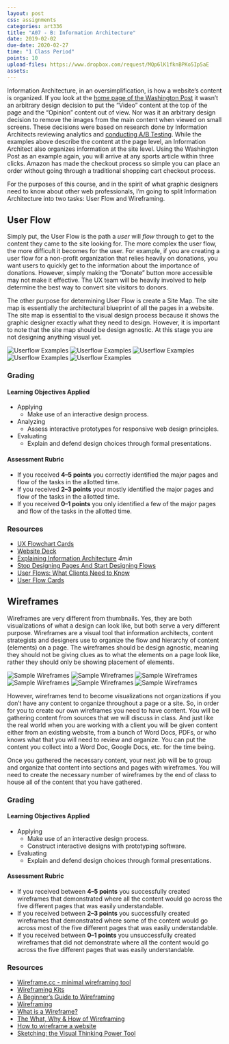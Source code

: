 ```yaml
---
layout: post
css: assignments
categories: art336
title: "A07 - B: Information Architecture"
date: 2019-02-02
due-date: 2020-02-27
time: "1 Class Period"
points: 10
upload-files: https://www.dropbox.com/request/MQp6lK1fknBPKo5Ip5aE
assets: 
---
```


Information Architecture, in an oversimplification, is how a website&rsquo;s content is organized. If you look at the [home page of the Washington Post](https://www.washingtonpost.com/) it wasn&rsquo;t an arbitrary design decision to put the “Video” content at the top of the page and the “Opinion” content out of view. Nor was it an arbitrary design decision to remove the images from the main content when viewed on small screens. These decisions were based on research done by Information Architects reviewing analytics and [conducting A/B Testing](https://www.smashingmagazine.com/2010/06/the-ultimate-guide-to-a-b-testing/). While the examples above describe the content at the page level, an Information Architect also organizes information at the site level. Using the Washington Post as an example again, you will arrive at any sports article within three clicks. Amazon has made the checkout process so simple you can place an order without going through a traditional shopping cart checkout process.

For the purposes of this course, and in the spirit of what graphic designers need to know about other web professionals, I&rsquo;m going to split Information Architecture into two tasks: User Flow and Wireframing.

## User Flow
Simply put, the User Flow is the path a _user_ will _flow_ through to get to the content they came to the site looking for. The more complex the user flow, the more difficult it becomes for the user. For example, if you are creating a user flow for a non-profit organization that relies heavily on donations, you want users to quickly get to the information about the importance of donations. However, simply making the “Donate” button more accessible may not make it effective. The UX team will be heavily involved to help determine the best way to convert site visitors to donors.

The other purpose for determining User Flow is create a Site Map. The site map is essentially the architectural blueprint of all the pages in a website. The site map is essential to the visual design process because it shows the graphic designer exactly what they need to design. However, it is important to note that the site map should be design agnostic. At this stage you are not designing anything visual yet. 

![Userflow Examples](../img/art336-user-flow-01.png)
![Userflow Examples](../img/art336-user-flow-02.jpg)
![Userflow Examples](../img/art336-user-flow-03.png)
![Userflow Examples](../img/art336-user-flow-04.jpg)
![Userflow Examples](../img/art336-user-flow-05.png)

### Grading

#### Learning Objectives Applied
- Applying
    - Make use of an interactive design process.
- Analyzing
    - Assess interactive prototypes for responsive web design principles.
- Evaluating
    - Explain and defend design choices through formal presentations.

#### Assessment Rubric
- If you received **4&ndash;5 points** you correctly identified the major pages and flow of the tasks in the allotted time.
- If you received **2&ndash;3 points** your mostly identified the major pages and flow of the tasks in the allotted time.
- If you received **0&ndash;1 points** you only identified a few of the major pages and flow of the tasks in the allotted time.

### Resources
- [UX Flowchart Cards](https://www.uxflowcharts.com/shop/ux-flowchart-cards-deck/)
- [Website Deck](https://uxkits.com/products/website-deck-of-cards)
- <a href="https://vimeo.com/8866160" target="_blank" title="Explaining Information Architecture">Explaining Information Architecture</a> _4min_
- <a href="https://www.smashingmagazine.com/2012/01/stop-designing-pages-start-designing-flows/" target="_blank" title="Stop Designing Pages And Start Designing Flows – Smashing Magazine">Stop Designing Pages And Start Designing Flows</a>
- <a href="http://www.effectiveui.com/blog/2015/03/24/user-flows-ux-design-clients-need-know/" target="_blank" title="User Flows: What Clients Need to Know | EffectiveUI">User Flows: What Clients Need to Know</a>
- <a href="../downloads/user-flow-cards.ai" target="_blank" title="User Flow Cards">User Flow Cards</a>

## Wireframes
Wireframes are very different from thumbnails. Yes, they are both visualizations of what a design can look like, but both serve a very different purpose. Wireframes are a visual tool that information architects, content strategists and designers use to organize the flow and hierarchy of content (elements) on a page. The wireframes should be design agnostic, meaning they should not be giving clues as to what the elements on a page look like, rather they should only be showing placement of elements.

<img src="../img/art336-wireframe-sketch-01.jpg" title="Sample Wireframes">
<img src="../img/art336-wireframe-sketch-02.png" title="Sample Wireframes">
<img src="../img/art336-wireframe-sketch-03.png" title="Sample Wireframes">
<img src="../img/art336-wireframe-sketch-04.jpg" title="Sample Wireframes">
<img src="../img/art336-wireframe-sketch-05.jpg" title="Sample Wireframes">
<img src="../img/art336-wireframe-sketch-06.png" title="Sample Wireframes">

However, wireframes tend to become visualizations not organizations if you don&#8217;t have any content to organize throughout a page or a site. So, in order for you to create our own wireframes you need to have content. You will be gathering content from sources that we will discuss in class. And just like the real world when you are working with a client you will be given content either from an existing website, from a bunch of Word Docs, PDFs, or who knows what that you will need to review and organize. You can put the content you collect into a Word Doc, Google Docs, etc. for the time being.

Once you gathered the necessary content, your next job will be to group and organize that content into sections and pages with wireframes. You will need to create the necessary number of wireframes by the end of class to house all of the content that you have gathered.

### Grading

#### Learning Objectives Applied
- Applying
    - Make use of an interactive design process.
    - Construct interactive designs with prototyping software.
- Evaluating
    - Explain and defend design choices through formal presentations.

#### Assessment Rubric
- If you received between **4&ndash;5 points** you successfully created wireframes that demonstrated where all the content would go across the five different pages that was easily understandable.
- If you received between **2&ndash;3 points** you successfully created wireframes that demonstrated where some of the content would go across most of the five different pages that was easily understandable.
- If you received between **0&ndash;1 points** you unsuccessfully created wireframes that did not demonstrate where all the content would go across the five different pages that was easily understandable.

### Resources
- <a href="https://wireframe.cc/" target="_blank" title="Wireframe.cc - minimal wireframing tool">Wireframe.cc - minimal wireframing tool</a>
- <a href="../downloads/wireframing-kits.zip" target="_blank" title="Wireframing Kit">Wireframing Kits</a>
- <a href="http://webdesign.tutsplus.com/articles/a-beginners-guide-to-wireframing--webdesign-7399" target="_blank" title="A Beginner's Guide to Wireframing - Envato Tuts+ Web Design Article">A Beginner&#8217;s Guide to Wireframing</a>
- <a href="http://www.usability.gov/how-to-and-tools/methods/wireframing.html" target="_blank" title="Wireframing | Usability.gov">Wireframing</a>
- <a href="https://www.youtube.com/watch?v=T0vt3nLZKks&feature=youtu.be" target="_blank" title="What is a Wireframe? - YouTube">What is a Wireframe?</a>
- <a href="https://www.youtube.com/watch?v=i4Zg6_yKOh8&feature=youtu.be" target="_blank" title="The What, Why & How of Wireframing - YouTube">The What, Why & How of Wireframing</a>
- <a href="https://www.youtube.com/watch?v=PmmQjLqJQlY" target="_blank" title="How to wireframe a website">How to wireframe a website</a>
- <a href="http://alistapart.com/article/sketching-the-visual-thinking-power-tool" target="_blank" title="Sketching: the Visual Thinking Power Tool">Sketching: the Visual Thinking Power Tool</a> 